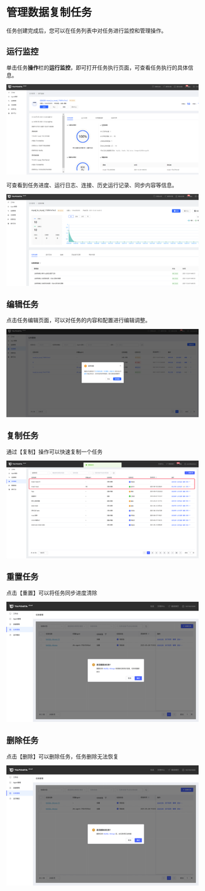 # 管理数据复制任务

任务创建完成后，您可以在任务列表中对任务进行监控和管理操作。

## 运行监控

单击任务**操作**栏的**运行监控**，即可打开任务执行页面，可查看任务执行的具体信息。

![](../../images/monitor_task.png)

可查看到任务进度、运行日志、连接、历史运行记录、同步内容等信息。

![](../../images/monitor_task_2.png)

## 编辑任务

点击任务编辑页面，可以对任务的内容和配置进行编辑调整。

![](../../images/edit_task.png)



## 复制任务

通过【复制】操作可以快速复制一个任务

![](../../images/clone_task.png)



## 重置任务

点击【重置】可以将任务同步进度清除

![](../../images/reset_task.png)



## 删除任务

点击【删除】可以删除任务，任务删除无法恢复

![](../../images/delete_task.png)